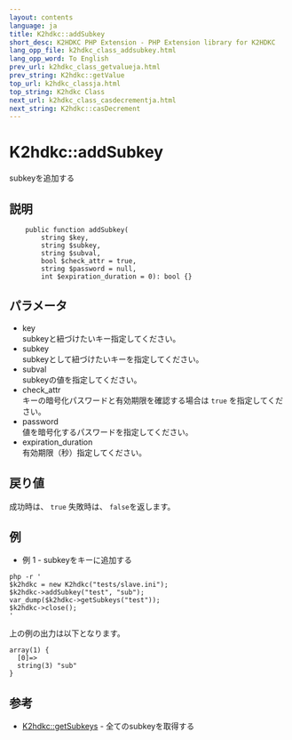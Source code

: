```yaml
---
layout: contents
language: ja
title: K2hdkc::addSubkey
short_desc: K2HDKC PHP Extension - PHP Extension library for K2HDKC
lang_opp_file: k2hdkc_class_addsubkey.html
lang_opp_word: To English
prev_url: k2hdkc_class_getvalueja.html
prev_string: K2hdkc::getValue
top_url: k2hdkc_classja.html
top_string: K2hdkc Class
next_url: k2hdkc_class_casdecrementja.html
next_string: K2hdkc::casDecrement
---
```


# K2hdkc::addSubkey
subkeyを追加する

## 説明

```
    public function addSubkey(
        string $key,
        string $subkey,
        string $subval,
        bool $check_attr = true,
        string $password = null,
        int $expiration_duration = 0): bool {}
```

## パラメータ
- key  
subkeyと紐づけたいキー指定してください。
- subkey  
subkeyとして紐づけたいキーを指定してください。
- subval  
subkeyの値を指定してください。
- check_attr  
キーの暗号化パスワードと有効期限を確認する場合は `true` を指定してください。
- password  
値を暗号化するパスワードを指定してください。
- expiration_duration  
有効期限（秒）指定してください。

## 戻り値
成功時は、 `true` 失敗時は、 `false`を返します。 

## 例
- 例 1 - subkeyをキーに追加する

```
php -r '
$k2hdkc = new K2hdkc("tests/slave.ini");
$k2hdkc->addSubkey("test", "sub");
var_dump($k2hdkc->getSubkeys("test"));
$k2hdkc->close();
'
```

上の例の出力は以下となります。

```
array(1) {
  [0]=>
  string(3) "sub"
}
```


## 参考
- [K2hdkc::getSubkeys](k2hdkc_class_getsubkeysja.html) - 全てのsubkeyを取得する
